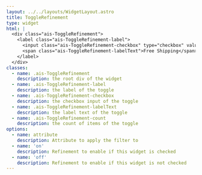 ```yaml
---
layout: ../../layouts/WidgetLayout.astro
title: ToggleRefinement
type: widget
html: |
  <div class="ais-ToggleRefinement">
    <label class="ais-ToggleRefinement-label">
      <input class="ais-ToggleRefinement-checkbox" type="checkbox" value="Free Shipping" />
      <span class="ais-ToggleRefinement-labelText">Free Shipping</span>
    </label>
  </div>
classes:
  - name: .ais-ToggleRefinement
    description: the root div of the widget
  - name: .ais-ToggleRefinement-label
    description: the label of the toggle
  - name: .ais-ToggleRefinement-checkbox
    description: the checkbox input of the toggle
  - name: .ais-ToggleRefinement-labelText
    description: the label text of the toggle
  - name: .ais-ToggleRefinement-count
    description: the count of items of the toggle
options:
  - name: attribute
    description: Attribute to apply the filter to
  - name: 'on'
    description: Refinement to enable if this widget is checked
  - name: 'off'
    description: Refinement to enable if this widget is not checked
---
```

